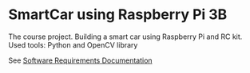# SmartCar using Raspberry Pi 3B
The course project. Building a smart car using Raspberry Pi and RC kit. 
Used tools: Python and OpenCV library

See [Software Requirements Documentation](https://github.com/bekzodnj/SmartCar-Raspberry-Pi/blob/master/Software%20Requirements%20Specification.pdf)
